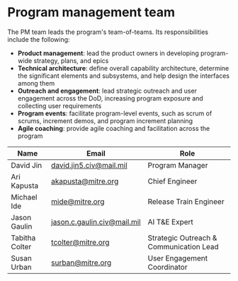 # Program management team

The PM team leads the program's team-of-teams. Its responsibilities include the following:

- **Product management**: lead the product owners in developing program-wide strategy, plans, and epics
- **Technical architecture**: define overall capability architecture, determine the significant elements and subsystems, and help design the interfaces among them
- **Outreach and engagement**: lead strategic outreach and user engagement across the DoD, increasing program exposure and collecting user requirements
- **Program events**: facilitate program-level events, such as scrum of scrums, increment demos, and program increment planning
- **Agile coaching**: provide agile coaching and facilitation across the program

| Name | Email | Role |
| ---- | ----- | ---- |
| David Jin | david.jin5.civ@mail.mil | Program Manager |
| Ari Kapusta | akapusta@mitre.org | Chief Engineer |
| Michael Ide | mide@mitre.org | Release Train Engineer |
| Jason Gaulin | jason.c.gaulin.civ@mail.mil | AI T&E Expert |
| Tabitha Colter | tcolter@mitre.org | Strategic Outreach & Communication Lead |
| Susan Urban | surban@mitre.org | User Engagement Coordinator |
